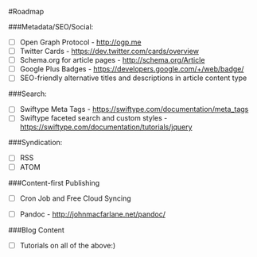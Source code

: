 #Roadmap

###Metadata/SEO/Social:

- [ ] Open Graph Protocol - http://ogp.me
- [ ] Twitter Cards - https://dev.twitter.com/cards/overview
- [ ] Schema.org for article pages - http://schema.org/Article
- [ ] Google Plus Badges - https://developers.google.com/+/web/badge/
- [ ] SEO-friendly alternative titles and descriptions in article content type

###Search: 

- [ ] Swiftype Meta Tags - https://swiftype.com/documentation/meta_tags
- [ ] Swiftype faceted search and custom styles - https://swiftype.com/documentation/tutorials/jquery 

###Syndication:

- [ ] RSS
- [ ] ATOM

###Content-first Publishing

- [ ] Cron Job and Free Cloud Syncing
- [ ] Pandoc - http://johnmacfarlane.net/pandoc/


###Blog Content

- [ ] Tutorials on all of the above:)




